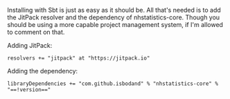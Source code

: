 Installing with Sbt is just as easy as it should be. All that's needed is to add the JitPack resolver and the 
dependency of nhstatistics-core. 
Though you should be using a more capable project management system, if I'm allowed to comment on that.

Adding JitPack:  
```sbtshell
resolvers += "jitpack" at "https://jitpack.io"
```
Adding the dependency:  
```sbtshell
libraryDependencies += "com.github.isbodand" % "nhstatistics-core" % "==!version=="
```

